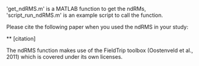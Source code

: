 'get_ndRMS.m' is a MATLAB function to get the ndRMs,
'script_run_ndRMS.m' is an example script to call the function.
 
Please cite the following paper when you used the ndRMS in your study:

** [citation]

The ndRMS function makes use of the FieldTrip toolbox (Oostenveld et al., 2011) which is covered under its own licenses.
